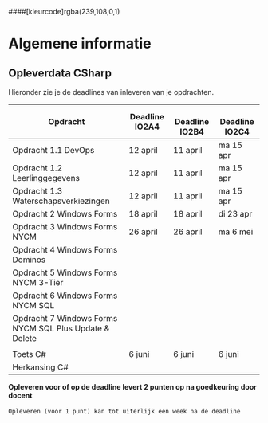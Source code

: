 ####[kleurcode]rgba(239,108,0,1)

# Algemene informatie #



## Opleverdata CSharp ## 
Hieronder zie je de deadlines van inleveren van je opdrachten. 

|Opdracht         | Deadline **IO2A4** | &nbsp; &nbsp; Deadline **IO2B4**| &nbsp; &nbsp; Deadline **IO2C4**|
| --------- |---------------  | ------- | ------- |
|Opdracht 1.1 DevOps | 12 april | 11 april | ma 15 apr |
| Opdracht 1.2 Leerlinggegevens | 12 april | 11 april |ma  15 apr |
| Opdracht 1.3 Waterschapsverkiezingen | 12 april | 11 april | ma 15 apr  |
| Opdracht 2 Windows Forms | 18 april | 18 april | di 23 apr |
| Opdracht 3 Windows Forms NYCM | 26 april | 26 april | ma 6 mei |
| Opdracht 4 Windows Forms Dominos |  |  |  |
| Opdracht 5 Windows Forms NYCM 3-Tier |  |  |  |
| Opdracht 6 Windows Forms NYCM SQL |  |  |  |
| Opdracht 7 Windows Forms NYCM SQL Plus Update & Delete | |  |  |
|  |  |  |  |
| Toets C# | 6 juni | 6 juni | 6 juni |
| Herkansing C# |  |  |  |



__Opleveren voor of op de deadline levert 2 punten op na goedkeuring door docent__<br><br>
``Opleveren (voor 1 punt) kan tot uiterlijk een week na de deadline``


